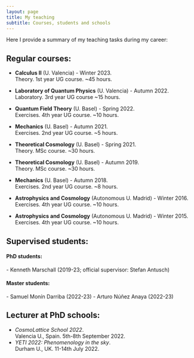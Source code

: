 ```yaml
---
layout: page
title: My teaching
subtitle: Courses, students and schools
---
```


Here I provide a summary of my teaching tasks during my career:

## Regular courses:

- **Calculus II** (U. Valencia) - Winter 2023. <br>
Theory. 1st year UG course. ~45 hours.

- **Laboratory of Quantum Physics** (U. Valencia) - Autumn 2022. <br>
Laboratory. 3rd year UG course  ~15 hours.

- **Quantum Field Theory** (U. Basel) - Spring 2022. <br>
Exercises. 4th year UG course. ~10 hours.

- **Mechanics** (U. Basel) - Autumn 2021. <br>
Exercises. 2nd year UG course.  ~5 hours.

- **Theoretical Cosmology** (U. Basel) - Spring 2021. <br>
Theory. MSc course.  ~30 hours.

- **Theoretical Cosmology** (U. Basel) - Autumn 2019. <br>
Theory. MSc course.  ~30 hours.

- **Mechanics** (U. Basel) - Autumn 2018. <br>
Exercises. 2nd year UG course.  ~8 hours.

- **Astrophysics and Cosmology** (Autonomous U. Madrid) - Winter 2016. <br>
Exercises. 4th year UG course.  ~10 hours.

- **Astrophysics and Cosmology** (Autonomous U. Madrid) - Winter 2015. <br>
Exercises. 4th year UG course.  ~10 hours.

## Supervised students:

<h4> PhD students:</h4>
- Kenneth Marschall (2019-23; official supervisor: Stefan Antusch)

<h4> Master students:</h4>
- Samuel Monín Darriba (2022-23)
- Arturo Núñez Anaya (2022-23)

## Lecturer at PhD schools:

- *CosmoLattice School 2022*. <br>
Valencia U., Spain. 5th-8th September 2022.
- *YETI 2022: Phenomenology in the sky*. <br>
Durham U., UK. 11-14th July 2022.
